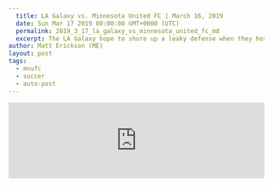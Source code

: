 ```yaml
---
  title: LA Galaxy vs. Minnesota United FC | March 16, 2019
  date: Sun Mar 17 2019 00:00:00 GMT+0000 (UTC)
  permalink: 2019_3_17_la_galaxy_vs_minnesota_united_fc_md
  excerpt: The LA Galaxy hope to shore up a leaky defense when they host a hot Minnesota United FC squad at Dignity Health Sports Park Saturday night in this week 3 matchup of the 2019 MLS season.
author: Matt Erickson (ME)
layout: post
tags:
  - mnufc
  - soccer
  - auto-post
---
```

<div class='soccer-video-wrapper'>
    <iframe class='soccer-video' width='100%' height='auto' frameborder='0' allowfullscreen src="https://www.mnufc.com/iframe-video?brightcove_id=6014887384001&brightcove_player_id=default&brightcove_account_id=5534894110001"></iframe>
  </div>